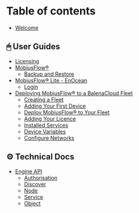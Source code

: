 # Table of contents

* [Welcome](README.md)

## 🖱 User Guides

* [Licensing](user-guides/licensing.md)
* [MobiusFlow®](user-guides/mobiusflow-r/README.md)
  * [Backup and Restore](user-guides/mobiusflow-r/backup-and-restore.md)
* [MobiusFlow® Lite - EnOcean](<README (2).md>)
  * [Login](user-guides/mobiusflow-r-lite-enocean/login.md)
* [Deploying MobiusFlow® to a BalenaCloud Fleet](user-guides/deploying-mobiusflow-r-to-a-balenacloud-fleet/README.md)
  * [Creating a Fleet](user-guides/deploying-mobiusflow-r-to-a-balenacloud-fleet/creating-a-fleet.md)
  * [Adding Your First Device](user-guides/deploying-mobiusflow-r-to-a-balenacloud-fleet/adding-your-first-device.md)
  * [Deploy MobiusFlow® to Your Fleet](user-guides/deploying-mobiusflow-r-to-a-balenacloud-fleet/deploy-mobiusflow-r-to-your-fleet.md)
  * [Adding Your Licence](user-guides/deploying-mobiusflow-r-to-a-balenacloud-fleet/adding-your-licence.md)
  * [Installed Services](user-guides/deploying-mobiusflow-r-to-a-balenacloud-fleet/installed-services.md)
  * [Device Variables](user-guides/deploying-mobiusflow-r-to-a-balenacloud-fleet/set-the-hub-id.md)
  * [Configure Networks](user-guides/deploying-mobiusflow-r-to-a-balenacloud-fleet/configure-networks.md)

## ⚙ Technical Docs

* [Engine API](<README (1) (1).md>)
  * [Authorisation](technical-docs/engine-api/authorisation.md)
  * [Discover](technical-docs/engine-api/discover.md)
  * [Node](technical-docs/engine-api/node.md)
  * [Service](technical-docs/engine-api/service.md)
  * [Object](technical-docs/engine-api/object.md)
